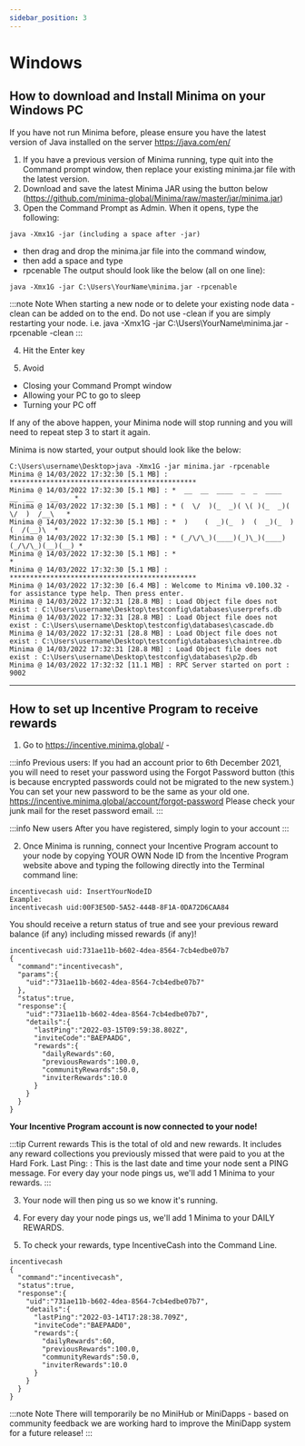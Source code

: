 ```yaml
---
sidebar_position: 3
---
```


# Windows

## How to download and Install Minima on your Windows PC 

If you have not run Minima before, please ensure you have the latest version of Java installed on the server https://java.com/en/

1. If you have a previous version of Minima running, type quit into the Command prompt window, then replace your existing minima.jar file with the latest version.
2. Download and save the latest Minima JAR using the button below (https://github.com/minima-global/Minima/raw/master/jar/minima.jar)
3. Open the Command Prompt as Admin. When it opens, type the following:
```
java -Xmx1G -jar (including a space after -jar) 
```
- then drag and drop the minima.jar file into the command window, 
- then add a space and type 
- rpcenable 
The output should look like the below (all on one line):
```
java -Xmx1G -jar C:\Users\YourName\minima.jar -rpcenable
```
:::note Note
When starting a new node or to delete your existing node data -clean can be added on to the end. Do not use -clean if you are simply restarting your node.
i.e. java -Xmx1G -jar C:\Users\YourName\minima.jar -rpcenable -clean
:::

4. Hit the Enter key

5. Avoid
- Closing your Command Prompt window
- Allowing your PC to go to sleep
- Turning your PC off

If any of the above happen, your Minima node will stop running and you will need to repeat step 3 to start it again.

Minima is now started, your output should look like the below: 
```
C:\Users\username\Desktop>java -Xmx1G -jar minima.jar -rpcenable
Minima @ 14/03/2022 17:32:30 [5.1 MB] : **********************************************
Minima @ 14/03/2022 17:32:30 [5.1 MB] : *  __  __  ____  _  _  ____  __  __    __    *
Minima @ 14/03/2022 17:32:30 [5.1 MB] : * (  \/  )(_  _)( \( )(_  _)(  \/  )  /__\   *
Minima @ 14/03/2022 17:32:30 [5.1 MB] : *  )    (  _)(_  )  (  _)(_  )    (  /(__)\  *
Minima @ 14/03/2022 17:32:30 [5.1 MB] : * (_/\/\_)(____)(_)\_)(____)(_/\/\_)(__)(__) *
Minima @ 14/03/2022 17:32:30 [5.1 MB] : *                                            *
Minima @ 14/03/2022 17:32:30 [5.1 MB] : **********************************************
Minima @ 14/03/2022 17:32:30 [6.4 MB] : Welcome to Minima v0.100.32 - for assistance type help. Then press enter.
Minima @ 14/03/2022 17:32:31 [28.8 MB] : Load Object file does not exist : C:\Users\username\Desktop\testconfig\databases\userprefs.db
Minima @ 14/03/2022 17:32:31 [28.8 MB] : Load Object file does not exist : C:\Users\username\Desktop\testconfig\databases\cascade.db
Minima @ 14/03/2022 17:32:31 [28.8 MB] : Load Object file does not exist : C:\Users\username\Desktop\testconfig\databases\chaintree.db
Minima @ 14/03/2022 17:32:31 [28.8 MB] : Load Object file does not exist : C:\Users\username\Desktop\testconfig\databases\p2p.db
Minima @ 14/03/2022 17:32:32 [11.1 MB] : RPC Server started on port : 9002 
```
----

## How to set up Incentive Program to receive rewards
1. Go to https://incentive.minima.global/ - 

:::info Previous users:
If you had an account prior to 6th December 2021, you will need to reset your password using the Forgot Password button (this is because encrypted passwords could not be migrated to the new system.)
You can set your new password to be the same as your old one. 
https://incentive.minima.global/account/forgot-password
Please check your junk mail for the reset password email.
:::

:::info New users 
After you have registered, simply login to your account
:::

2. Once Minima is running, connect your Incentive Program account to your node by copying YOUR OWN Node ID from the Incentive Program website above and typing the following directly into the Terminal command line: 
```
incentivecash uid: InsertYourNodeID
Example:
incentivecash uid:00F3E50D-5A52-444B-8F1A-0DA72D6CAA84
```
You should receive a return status of true and see your previous reward balance (if any) including missed rewards (if any)!
```
incentivecash uid:731ae11b-b602-4dea-8564-7cb4edbe07b7
{
  "command":"incentivecash",
  "params":{
    "uid":"731ae11b-b602-4dea-8564-7cb4edbe07b7"
  },
  "status":true,
  "response":{
    "uid":"731ae11b-b602-4dea-8564-7cb4edbe07b7",
    "details":{
      "lastPing":"2022-03-15T09:59:38.802Z",
      "inviteCode":"BAEPAADG",
      "rewards":{
        "dailyRewards":60,
        "previousRewards":100.0,
        "communityRewards":50.0,
        "inviterRewards":10.0
      }
    }
  }
}
```
**Your Incentive Program account is now connected to your node!**

:::tip Current rewards 
This is the total of old and new rewards. It includes any reward collections you previously missed that were paid to you at the Hard Fork.
Last Ping: : This is the last date and time your node sent a PING message. For every day your node pings us, we'll add 1 Minima to your rewards.
:::

3. Your node will then ping us so we know it's running. 

4. For every day your node pings us, we'll add 1 Minima to your DAILY REWARDS. 

5. To check your rewards, type IncentiveCash into the Command Line. 
```
incentivecash
{
  "command":"incentivecash",
  "status":true,
  "response":{
    "uid":"731ae11b-b602-4dea-8564-7cb4edbe07b7",
    "details":{
      "lastPing":"2022-03-14T17:28:38.709Z",
      "inviteCode":"BAEPAAD0",
      "rewards":{
        "dailyRewards":60,
        "previousRewards":100.0,
        "communityRewards":50.0,
        "inviterRewards":10.0
      }
    }
  }
}
```

:::note Note
There will temporarily be no MiniHub or MiniDapps - based on community feedback we are working hard to improve the MiniDapp system for a future release! 
:::



